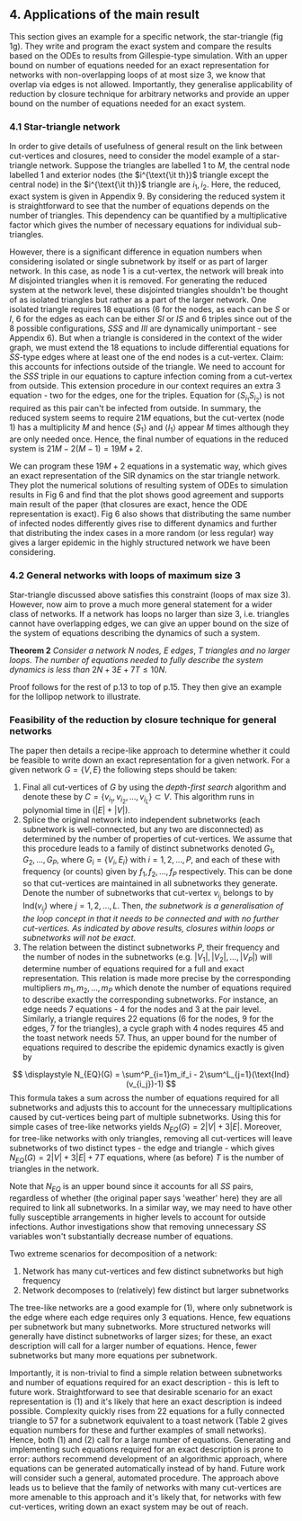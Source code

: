 ## 4. Applications of the main result

This section gives an example for a specific network, the star-triangle (fig 1g). They write and program the exact system and compare the results based on the ODEs to results from Gillespie-type simulation. With an upper bound on number of equations needed for an exact representation for networks with non-overlapping loops of at most size 3, we know that overlap via edges is not allowed. Importantly, they generalise applicability of reduction by closure technique for arbitrary networks and provide an upper bound on the number of equations needed for an exact system.

### 4.1 Star-triangle network

In order to give details of usefulness of general result on the link between cut-vertices and closures, need to consider the model example of a star-triangle network. Suppose the triangles are labelled $1$ to $M$, the central node labelled 1 and exterior nodes (the $i^{\text{\it th}}$ triangle except the central node) in the $i^{\text{\it th}}$ triangle are $i_1, i_2$. Here, the reduced, exact system is given in Appendix 9. By considering the reduced system it is straightforward to see that the number of equations depends on the number of triangles. This dependency can be quantified by a multiplicative factor which gives the number of necessary equations for individual sub-triangles.

However, there is a significant difference in equation numbers when considering isolated or single subnetwork by itself or as part of larger network. In this case, as node 1 is a cut-vertex, the network will break into $M$ disjointed triangles when it is removed. For generating the reduced system at the network level, these disjointed triangles shouldn't be thought of as isolated triangles but rather as a part of the larger network. One isolated triangle requires 18 equations (6 for the nodes, as each can be $S$ or $I$, 6 for the edges as each can be either $SI$ or $IS$ and 6 triples since out of the 8 possible configurations, $SSS$ and $III$ are dynamically unimportant - see Appendix 6). But when a triangle is considered in the context of the wider graph, we must extend the 18 equations to include differential equations for $SS$-type edges where at least one of the end nodes is a cut-vertex. Claim: this accounts for infections outside of the triangle. We need to account for the $SSS$ triple in our equations to capture infection coming from a cut-vertex from outside. This extension procedure in our context requires an extra 3 equation - two for the edges, one for the triples. Equation for $\langle S_{i_{1}}S_{i_{2}} \rangle$ is not required as this pair can't be infected from outside. In summary, the reduced system seems to require $21M$ equations, but the cut-vertex (node 1) has a multiplicity $M$ and hence $\langle S_1 \rangle$ and $\langle I_1 \rangle$ appear $M$ times although they are only needed once. Hence, the final number of equations in the reduced system is $21M-2(M-1)=19M+2$.

We can program these $19M+2$ equations in a systematic way, which gives an exact representation of the SIR dynamics on the star triangle network. They plot the numerical solutions of resulting system of ODEs to simulation results in Fig 6 and find that the plot shows good agreement and supports main result of the paper (that closures are exact, hence the ODE representation is exact). Fig 6 also shows that distributing the same number of infected nodes differently gives rise to different dynamics and further that distributing the index cases in a more random (or less regular) way gives a larger epidemic in the highly structured network we have been considering.


### 4.2 General networks with loops of maximum size 3

Star-triangle discussed above satisfies this constraint (loops of max size 3). However, now aim to prove a much more general statement for a wider class of networks. If a network has loops no larger than size 3, i.e. triangles cannot have overlapping edges, we can give an upper bound on the size of the system of equations describing the dynamics of such a system.

**Theorem 2** _Consider a network_ $N$ _nodes,_ $E$ _edges_, $T$ _triangles and no larger loops. The number of equations needed to fully describe the system dynamics is less than_ $2N + 3E + 7T \leq 10N$.

Proof follows for the rest of p.13 to top of p.15. They then give an example for the lollipop network to illustrate.


### Feasibility of the reduction by closure technique for general networks

The paper then details a recipe-like approach to determine whether it could be feasible to write down an exact representation for a given network. For a given network $G=\{V,E\}$ the following steps should be taken:
1. Final all cut-vertices of $G$ by using the _depth-first search_ algorithm and denote these by $C=\{v_{i_{1}}, v_{i_{2}}, \dots , v_{i_{L}}\}\subset V$. This algorithm runs in polynomial time in ($|E| + |V|$).
2. Splice the original network into independent subnetworks (each subnetwork is well-connected, but any two are disconnected) as determined by the number of properties of cut-vertices. We assume that this procedure leads to a family of distinct subnetworks denoted $G_1, G_2, \dots , G_P$, where $G_i=\{V_i,E_i\}$ with $i=1,2,\dots,P$, and each of these with frequency (or counts) given by $f_1, f_2, \dots , f_P$ respectively. This can be done so that cut-vertices are maintained in all subnetworks they generate. Denote the number of subnetworks that cut-vertex $v_{i_j}$ belongs to by $\text{Ind}(v_{i_j})$ where $j=1,2,\dots,L$. Then, _the subnetwork is a generalisation of the loop concept in that it needs to be connected and with no further cut-vertices. As indicated by above results, closures within loops or subnetworks will not be exact._
3. The relation between the distinct subnetworks $P$, their frequency and the number of nodes in the subnetworks (e.g. $|V_1|, |V_2|, \dots, |V_P|$) will determine number of equations required for a full and exact representation. This relation is made more precise by the corresponding multipliers $m_1, m_2, \dots, m_P$ which denote the number of equations required to describe exactly the corresponding subnetworks. For instance, an edge needs 7 equations - 4 for the nodes and 3 at the pair level. Similarly, a triangle requires 22 equations (6 for the nodes, 9 for the edges, 7 for the triangles), a cycle graph with 4 nodes requires 45 and the toast network needs 57. Thus, an upper bound for the number of equations required to describe the epidemic dynamics exactly is given by

$$
\displaystyle 
N_{EQ}(G) = \sum^P_{i=1}m_if_i - 2\sum^L_{j=1}(\text{Ind}(v_{i_j})-1)
$$
This formula takes a sum across the number of equations required for all subnetworks and adjusts this to account for the unnecessary multiplications caused by cut-vertices being part of multiple subnetworks. Using this for simple cases of tree-like networks yields $N_{EQ}(G)=2|V| +3|E|$. Moreover, for tree-like networks with only triangles, removing all cut-vertices will leave subnetworks of two distinct types - the edge and triangle - which gives $N_{EQ}(G) = 2|V| + 3|E| + 7T$ equations, where (as before) $T$ is the number of triangles in the network.

Note that $N_{EQ}$ is an upper bound since it accounts for all $SS$ pairs, regardless of whether (the original paper says 'weather' here) they are all required to link all subnetworks. In a similar way, we may need to have other fully susceptible arrangements in higher levels to account for outside infections. Author investigations show that removing unnecessary $SS$ variables won't substantially decrease number of equations.

Two extreme scenarios for decomposition of a network:
1. Network has many cut-vertices and few distinct subnetworks but high frequency
2. Network decomposes to (relatively) few distinct but larger subnetworks

The tree-like networks are a good example for (1), where only subnetwork is the edge where each edge requires only 3 equations. Hence, few equations per subnetwork but many subnetworks. More structured networks will generally have distinct subnetworks of larger sizes; for these, an exact description will call for a larger number of equations. Hence, fewer subnetworks but many more equations per subnetwork.

Importantly, it is non-trivial to find a simple relation between subnetworks and number of equations required for an exact description - this is left to future work. Straightforward to see that desirable scenario for an exact representation is (1) and it's likely that here an exact description is indeed possible. Complexity quickly rises from 22 equations for a fully connected triangle to 57 for a subnetwork equivalent to a toast network (Table 2 gives equation numbers for these and further examples of small networks). Hence, both (1) and (2) call for a large number of equations. Generating and implementing such equations required for an exact description is prone to error: authors recommend development of an algorithmic approach, where equations can be generated automatically instead of by hand. Future work will consider such a general, automated procedure. The approach above leads us to believe that the family of networks with many cut-vertices are more amenable to this approach and it's likely that, for networks with few cut-vertices, writing down an exact system may be out of reach.